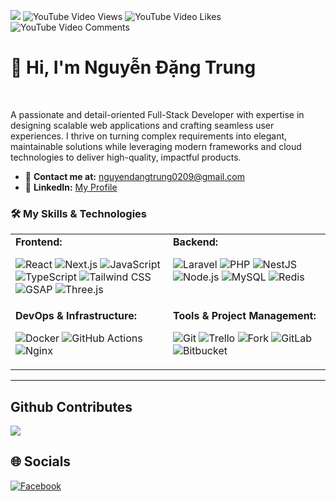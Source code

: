![](https://komarev.com/ghpvc/?username=dangtrungc4&label=Visitors+Count&color=brightgreen)
![YouTube Video Views](https://img.shields.io/youtube/views/rmSUALAwrMg)
![YouTube Video Likes](https://img.shields.io/youtube/likes/rmSUALAwrMg)
![YouTube Video Comments](https://img.shields.io/youtube/comments/rmSUALAwrMg)

# 👋 Hi, I'm Nguyễn Đặng Trung

<br/>

A passionate and detail-oriented Full-Stack Developer with expertise in designing scalable web applications and crafting seamless user experiences. I thrive on turning complex requirements into elegant, maintainable solutions while leveraging modern frameworks and cloud technologies to deliver high-quality, impactful products.

- 📧 **Contact me at:** [nguyendangtrung0209@gmail.com](mailto:nguyendangtrung0209@gmail.com)
- 🔗 **LinkedIn:** [My Profile](https://www.linkedin.com/in/trung-nguyen-1ba07717b)

### 🛠️ My Skills & Technologies

<table>
  <tr>
    <td valign="top" width="50%">
      <strong>Frontend:</strong><br>
      <p>
        <img src="https://img.shields.io/badge/React-61DAFB?style=for-the-badge&logo=react&logoColor=black" alt="React">
        <img src="https://img.shields.io/badge/Next.js-000000?style=for-the-badge&logo=next.js&logoColor=white" alt="Next.js">
        <img src="https://img.shields.io/badge/JavaScript-F7DF1E?style=for-the-badge&logo=javascript&logoColor=black" alt="JavaScript">
        <img src="https://img.shields.io/badge/TypeScript-3178C6?style=for-the-badge&logo=typescript&logoColor=white" alt="TypeScript">
        <img src="https://img.shields.io/badge/Tailwind_CSS-38B2AC?style=for-the-badge&logo=tailwind-css&logoColor=white" alt="Tailwind CSS">
        <img src="https://img.shields.io/badge/GSAP-88CE02?style=for-the-badge&logo=greensock&logoColor=white" alt="GSAP">
        <img src="https://img.shields.io/badge/Three.js-000000?style=for-the-badge&logo=three.js&logoColor=white" alt="Three.js">
      </p>
    </td>
    <td valign="top" width="50%">
      <strong>Backend:</strong><br>
      <p>
        <img src="https://img.shields.io/badge/Laravel-FF2D20?style=for-the-badge&logo=laravel&logoColor=white" alt="Laravel">
        <img src="https://img.shields.io/badge/PHP-777BB4?style=for-the-badge&logo=php&logoColor=white" alt="PHP">
        <img src="https://img.shields.io/badge/NestJS-E0234E?style=for-the-badge&logo=nestjs&logoColor=white" alt="NestJS">
        <img src="https://img.shields.io/badge/Node.js-339933?style=for-the-badge&logo=nodedotjs&logoColor=white" alt="Node.js">
        <img src="https://img.shields.io/badge/MySQL-4479A1?style=for-the-badge&logo=mysql&logoColor=white" alt="MySQL">
        <img src="https://img.shields.io/badge/Redis-DC382D?style=for-the-badge&logo=redis&logoColor=white" alt="Redis">
      </p>
    </td>
  </tr>
  <tr>
    <td valign="top" width="50%">
      <strong>DevOps & Infrastructure:</strong><br>
      <p>
        <img src="https://img.shields.io/badge/Docker-2496ED?style=for-the-badge&logo=docker&logoColor=white" alt="Docker">
        <img src="https://img.shields.io/badge/GitHub_Actions-2088FF?style=for-the-badge&logo=github-actions&logoColor=white" alt="GitHub Actions">
        <img src="https://img.shields.io/badge/Nginx-009639?style=for-the-badge&logo=nginx&logoColor=white" alt="Nginx">
      </p>
    </td>
    <td valign="top" width="50%">
      <strong>Tools & Project Management:</strong><br>
      <p>
        <img src="https://img.shields.io/badge/Git-F05032?style=for-the-badge&logo=git&logoColor=white" alt="Git">
        <img src="https://img.shields.io/badge/Trello-0079BF?style=for-the-badge&logo=trello&logoColor=white" alt="Trello">
        <img src="https://img.shields.io/badge/Fork-000000?style=for-the-badge&logo=fork&logoColor=white" alt="Fork">
		<img src="https://img.shields.io/badge/GitLab-FC6D26?style=for-the-badge&logo=gitlab&logoColor=white" alt="GitLab">
		<img src="https://img.shields.io/badge/Bitbucket-0052CC?style=for-the-badge&logo=Bitbucket&logoColor=white" alt="Bitbucket">
      </p>
    </td>
  </tr>
</table>

---

## Github Contributes

![](https://github-readme-stats.vercel.app/api?username=dangtrungc4&hide_border=false&include_all_commits=false&count_private=true)<br/>

## 🌐 Socials

[![Facebook][Facebook.com]][Facebook-url]

<!-- MARKDOWN LINKS & IMAGES -->
[Next.js]: https://img.shields.io/badge/next.js-000000?style=for-the-badge&logo=nextdotjs&logoColor=white
[Next-url]: https://nextjs.org/
[React.js]: https://img.shields.io/badge/React-20232A?style=for-the-badge&logo=react&logoColor=61DAFB
[React-url]: https://reactjs.org/
[Laravel.com]: https://img.shields.io/badge/Laravel-FF2D20?style=for-the-badge&logo=laravel&logoColor=white
[Laravel-url]: https://laravel.com
[Bootstrap.com]: https://img.shields.io/badge/Bootstrap-563D7C?style=for-the-badge&logo=bootstrap&logoColor=white
[Bootstrap-url]: https://getbootstrap.com
[JQuery.com]: https://img.shields.io/badge/jQuery-0769AD?style=for-the-badge&logo=jquery&logoColor=white
[JQuery-url]: https://jquery.com
[Facebook.com]: https://img.shields.io/badge/Facebook-%231877F2.svg?logo=Facebook&logoColor=white
[Facebook-url]: https://facebook.com/trung.nguyen.dev.1803

